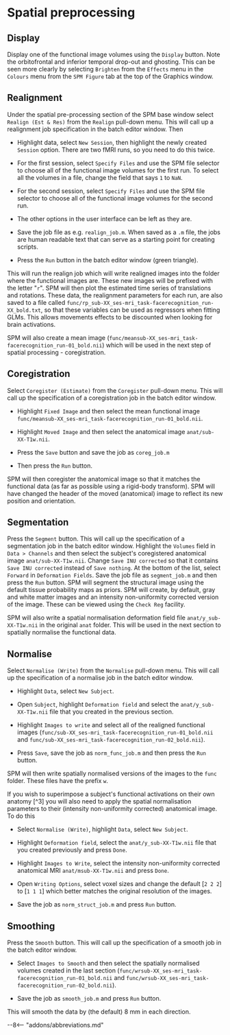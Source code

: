 # Spatial preprocessing

## Display

Display one of the functional image volumes using the `Display` button. Note
the orbitofrontal and inferior temporal drop-out and ghosting. This can be
seen more clearly by selecting `Brighten` from the `Effects` menu in the
`Colours` menu from the `SPM Figure` tab at the top of the Graphics
window.


## Realignment

Under the spatial pre-processing section of the SPM base window select
`Realign (Est & Res)` from the
`Realign` pull-down menu. This will call up
a realignment job specification in the batch editor window. Then

- Highlight data, select `New Session`, then highlight the newly created
  `Session` option. There are two fMRI runs, so you need to do this twice.

- For the first session, select `Specify Files` and use the SPM file
  selector to choose all of the functional image volumes for the first run.
  To select all the volumes in a file, change the field that says `1` to `NaN`.

- For the second session, select `Specify Files` and use the SPM file
  selector to choose all of the functional image volumes for the second run.

- The other options in the user interface can be left as they are.

- Save the job file as e.g. `realign_job.m`. When saved as a `.m` file, the jobs are human readable text that can serve as a starting point for creating scripts.

- Press the `Run` button in the batch editor window (green triangle).

This will run the realign job which will write realigned images into the
folder where the functional images are. These new images will be
prefixed with the letter "`r`". SPM will then plot the estimated time
series of translations and rotations. These data, the realignment
parameters for each run, are also saved to a file called `func/rp_sub-XX_ses-mri_task-facerecognition_run-XX_bold.txt`, so
that these variables can be used as regressors when fitting GLMs. This
allows movements effects to be discounted when looking for brain
activations.

SPM will also create a mean image (`func/meansub-XX_ses-mri_task-facerecognition_run-01_bold.nii`)
which will be used in the next step of spatial processing -
coregistration.


## Coregistration

Select `Coregister (Estimate)` from the
`Coregister` pull-down menu. This will call up the specification of a
coregistration job in the batch editor window.

- Highlight `Fixed Image` and then select the mean functional image
  `func/meansub-XX_ses-mri_task-facerecognition_run-01_bold.nii`.

- Highlight `Moved Image` and then select the anatomical image
  `anat/sub-XX-T1w.nii`.

- Press the `Save` button and save the job as `coreg_job.m`

- Then press the `Run` button.

SPM will then coregister the anatomical image so that it matches the
functional data (as far as possible using a rigid-body transform).
SPM will have changed the header of the moved (anatomical) image to reflect its new
position and orientation.


## Segmentation

Press the `Segment` button. This will call
up the specification of a segmentation job in the batch editor window.
Highlight the `Volumes` field in `Data > Channels` and then select the
subject's coregistered anatomical image `anat/sub-XX-T1w.nii`. Change
`Save INU corrected` so that it contains `Save INU corrected` instead
of `Save nothing`. At the bottom of the list, select `Forward` in
`Deformation Fields`. Save the job file as `segment_job.m` and then press
the `Run` button. SPM will segment the structural image using the
default tissue probability maps as priors. SPM will create, by default,
gray and white matter images and an intensity non-uniformity corrected version of the image.
These can be viewed using the `Check Reg` facility.

SPM will also write a spatial normalisation deformation field file 
`anat/y_sub-XX-T1w.nii` in the original `anat` folder. This
will be used in the next section to spatially normalise the functional data.

## Normalise

Select `Normalise (Write)` from the
`Normalise` pull-down menu. This will call
up the specification of a normalise job in the batch editor window.

- Highlight `Data`, select `New Subject`.

- Open `Subject`, highlight `Deformation field` and select the
  `anat/y_sub-XX-T1w.nii` file that you created in the previous section.

- Highlight `Images to write` and select all of the 
  realigned functional images (`func/sub-XX_ses-mri_task-facerecognition_run-01_bold.nii` and `func/sub-XX_ses-mri_task-facerecognition_run-02_bold.nii`).

- Press `Save`, save the job as `norm_func_job.m` and then press the `Run`
  button.

SPM will then write spatially normalised versions of the images to the `func` folder.
These files have the prefix `w`.

If you wish to superimpose a subject's functional activations on their
own anatomy [^3] you will also need to apply the spatial normalisation
parameters to their (intensity non-uniformity corrected) anatomical image. To do this

- Select `Normalise (Write)`, highlight `Data`, select `New Subject`.

- Highlight `Deformation field`, select the `anat/y_sub-XX-T1w.nii` file
  that you created previously and press `Done`.

- Highlight `Images to Write`, select the intensity non-uniformity corrected anatomical MRI
  `anat/msub-XX-T1w.nii` and press `Done`.

- Open `Writing Options`, select voxel sizes and change the default \[`2
  2 2`\] to \[`1 1 1`\] which better matches the original resolution of the
  images.

- Save the job as `norm_struct_job.m` and press `Run` button.

## Smoothing

Press the `Smooth` button. This will
call up the specification of a smooth job in the batch editor window.

- Select `Images to Smooth` and then select the spatially normalised
  volumes created in the last section (`func/wrsub-XX_ses-mri_task-facerecognition_run-01_bold.nii` and `func/wrsub-XX_ses-mri_task-facerecognition_run-02_bold.nii`).

- Save the job as `smooth_job.m` and press `Run` button.

This will smooth the data by (the default) 8 mm in each direction.

--8<-- "addons/abbreviations.md"
